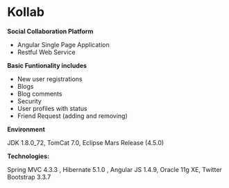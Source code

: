 # Kollab

**Social Collaboration Platform**
- Angular Single Page Application
- Restful Web Service


**Basic Funtionality includes**
- New user registrations
- Blogs
- Blog comments
- Security
- User profiles with status
- Friend Request (adding and removing)


**Environment**


JDK 1.8.0_72, TomCat 7.0, Eclipse Mars Release (4.5.0)

**Technologies:** 

Spring MVC 4.3.3 , Hibernate 5.1.0 , Angular JS 1.4.9, Oracle 11g XE, Twitter Bootstrap 3.3.7 

